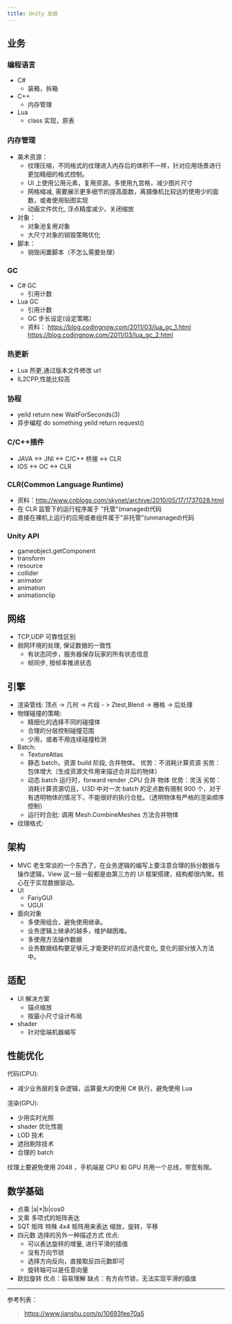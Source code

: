 ```yaml
---
title: Unity 总结
---
```


## 业务
### 编程语言
- C# 
    - 装箱，拆箱
- C++
    - 内存管理
- Lua 
    - class 实现，原表
 
### 内存管理
- 美术资源：
  - 纹理压缩，不同格式的纹理进入内存后的体积不一样，针对应用场景进行更加精细的格式控制。   
  - UI 上使用公用元素，复用资源。多使用九宫格，减少图片尺寸
  - 网格缩减, 需要展示更多细节的提高面数，离摄像机比较远的使用少的面数，或者使用贴图实现
  - 动画文件优化, 浮点精度减少，关闭缩放
- 对象：
    - 对象池复用对象
    - 大尺寸对象的销毁策略优化
- 脚本：
    - 销毁闲置脚本（不怎么需要处理）
     
### GC
- C# GC 
    - 引用计数
- Lua GC
    - 引用计数
    - GC 步长设定(设定策略）
    - 资料：
     https://blog.codingnow.com/2011/03/lua_gc_1.html 
     https://blog.codingnow.com/2011/03/lua_gc_2.html
### 热更新
- Lua 热更,通过版本文件修改 url
- IL2CPP,性能比较高
### 协程
- yeild return new WaitForSeconds(3)
- 异步编程
 do something
 yeild return request()
### C/C++插件
- JAVA <-> JNI <-> C/C++ 桥接 <-> CLR
- IOS <-> OC <-> CLR

### CLR(Common Language Runtime)
- 资料：http://www.cnblogs.com/skynet/archive/2010/05/17/1737028.html
- 在 CLR 监管下的运行程序属于 "托管"(managed)代码
- 直接在裸机上运行的应用或者组件属于"非托管"(unmanaged)代码
 
### Unity API
- gameobject.getComponent
- transform
- resource
- collider
- animator
- animation
- animationclip

## 网络
- TCP,UDP  可靠性区别
- 弱网环境的处理, 保证数据的一致性
    - 有状态同步，服务器保存玩家的所有状态信息
    - 帧同步, 按帧率推进状态

## 引擎

- 渲染管线:
 顶点 -> 几何 -> 片段 - > Ztest,Blend -> 栅格 -> 后处理
- 物理碰撞的策略:
    - 精细化的选择不同的碰撞体
    - 合理的分层控制碰撞范围
    - 少用，或者不用连续碰撞检测
- Batch:
    - TextureAtlas
    - 静态 batch，资源 build 阶段, 合并物体。 
    优势：不消耗计算资源
    劣势：包体增大（生成资源文件用来描述合并后的物体）
    - 动态 batch 运行时，forward render ,CPU 合并 物体
    优势：灵活
    劣势：消耗计算资源切且，U3D 中对一次 batch 的定点数有限制 900 个，对于有透明物体的情况下，不能很好的执行合批。（透明物体有严格的渲染顺序控制）
    - 运行时合批: 调用 Mesh.CombineMeshes 方法合并物体
- 纹理格式:

## 架构
- MVC
老生常谈的一个东西了，在业务逻辑的编写上要注意合理的拆分数据与操作逻辑，View 这一层一般都是由第三方的 UI 框架搭建，结构都很内聚。核心在于实现数据驱动。
- UI
    - FariyGUI
    - UGUI
- 面向对象
    - 多使用组合，避免使用继承。
    - 业务逻辑上继承的越多，维护越困难。
    - 多使用方法操作数据
    - 业务数据结构要足够元,才能更好的应对迭代变化, 变化的部分放入方法中。

## 适配
- UI 解决方案
    - 锚点缩放
    - 按最小尺寸设计布局
- shader
    -  针对低端机器编写

## 性能优化
代码(CPU): 

- 减少业务层的复杂逻辑，运算量大的使用 C# 执行，避免使用 Lua
 
渲染(GPU):

- 少用实时光照
- shader 优化性能
- LOD 技术
- 遮挡剔除技术
- 合理的 batch

纹理上要避免使用 2048 ，手机端是 CPU 和 GPU 共用一个总线，带宽有限。

## 数学基础
- 点乘 
|a|*|b|cos0
- 叉乘 
多项式的矩阵表达
- SQT 矩阵
特殊 4x4 矩阵用来表达 缩放，旋转，平移
- 四元数
选择的另外一种描述方式
优点:
    - 可以表达旋转的增量, 进行平滑的插值
    - 没有万向节锁
    - 选择方向反向，直接取反四元数即可
    - 旋转轴可以是任意向量
- 欧拉旋转
优点：容易理解
缺点：有方向节锁，无法实现平滑的插值

---
参考列表：
>https://www.jianshu.com/p/10693fee70a5
